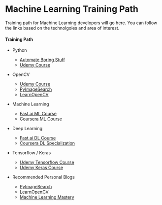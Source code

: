 Machine Learning Training Path
=================================

Training path for Machine Learning developers will go here.
You can follow the links based on the technolgoies and area of interest.


#### Training Path

* Python
    * [Automate Boring Stuff](https://automatetheboringstuff.com)
    * [Udemy Course](https://www.udemy.com/automate/learn/v4/overview)

* OpenCV
    * [Udemy Course](https://www.udemy.com/master-computer-vision-with-opencv-in-python/learn/v4/overview)
    * [PyImageSearch](https://www.pyimagesearch.com/)
    * [LearnOpenCV](https://www.learnopencv.com/)

* Machine Learning
    * [Fast.ai ML Course](https://course.fast.ai/ml.html)
    * [Coursera ML Course](https://www.coursera.org/learn/machine-learning/home/welcome)

* Deep Learning
    * [Fast.ai DL Course](https://course.fast.ai/index.html)
    * [Coursera DL Specialization](https://www.coursera.org/specializations/deep-learning)

* Tensorflow / Keras
    * [Udemy Tensorflow Course](https://www.udemy.com/complete-guide-to-tensorflow-for-deep-learning-with-python/learn/v4/overview)
    * [Udemy Keras Course](https://www.udemy.com/zero-to-deep-learning/learn/v4/overview)

* Recommended Personal Blogs
    * [PyImageSearch](https://www.pyimagesearch.com/)
    * [LearnOpenCV](https://www.learnopencv.com/)
    * [Machine Learning Mastery](https://machinelearningmastery.com/blog/)